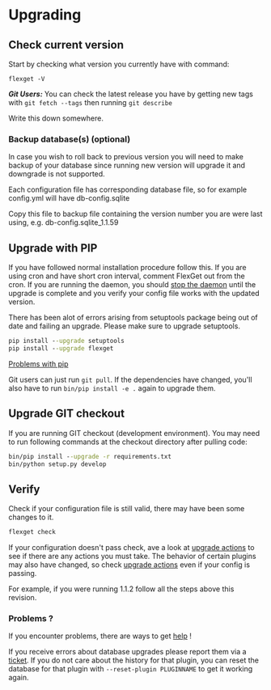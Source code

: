 # Upgrading
## Check current version

Start by checking what version you currently have with command:

```
flexget -V
```

***Git Users:*** You can check the latest release you have by getting new tags with `git fetch --tags` then running `git describe`

Write this down somewhere.

### Backup database(s) (optional)
In case you wish to roll back to previous version you will need to make backup of your database since running new version will upgrade it and downgrade is not supported.

Each configuration file has corresponding database file, so for example config.yml will have db-config.sqlite

Copy this file to backup file containing the version number you are were last using, e.g. db-config.sqlite_1.1.59

## Upgrade with PIP

If you have followed normal installation procedure follow this.
If you are using cron and have short cron interval, comment FlexGet out from the cron. If you are running the daemon, you should [stop the daemon](/Daemon) until the upgrade is complete and you verify your config file works with the updated version.

There has been alot of errors arising from setuptools package being out of date and failing an upgrade.
Please make sure to upgrade setuptools.

```cmd
pip install --upgrade setuptools
pip install --upgrade flexget
```

[Problems with pip](/PipProblems)

Git users can just run `git pull`. If the dependencies have changed, you'll also have to run `bin/pip install -e .` again to upgrade them.

## Upgrade GIT checkout

If you are running GIT checkout (development environment). You may need to run following commands at the checkout directory after pulling code:

```cmd
bin/pip install --upgrade -r requirements.txt
bin/python setup.py develop
```

## Verify
Check if your configuration file is still valid, there may have been some changes to it.

```cmd
flexget check
```

If your configuration doesn't pass check, ave a look at [upgrade actions](/UpgradeActions) to see if there are any actions you must take. The behavior of certain plugins may also have changed, so check [upgrade actions](/UpgradeActions) even if your config is passing.

For example, if you were running 1.1.2 follow all the steps above this revision.

### Problems ?
If you encounter problems, there are ways to get [help](/NeedHelp) !

If you receive errors about database upgrades please report them via a [ticket](https://github.com/Flexget/Flexget/issues). If you do not care about the history for that plugin, you can reset the database for that plugin with `--reset-plugin PLUGINNAME` to get it working again.

